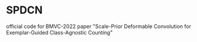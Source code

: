 # SPDCN
official code for BMVC-2022 paper "Scale-Prior Deformable Convolution for Exemplar-Guided Class-Agnostic Counting"
